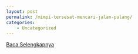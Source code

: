 ```yaml
---
layout: post
permalink: /mimpi-tersesat-mencari-jalan-pulang/
categories:
    - Uncategorized
---
```


[Baca Selengkapnya](/05)